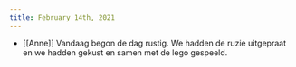 ```yaml
---
title: February 14th, 2021
---
```


- [[Anne]] Vandaag begon de dag rustig. We hadden de ruzie uitgepraat en we hadden gekust en samen met de lego gespeeld. 
